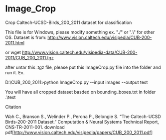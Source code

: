 # Image_Crop
Crop Caltech-UCSD-Birds_200_2011 dataset for classification


This file is for Windows, please modify something ex. "./" or ".\\" for other OS.
Dataset is from:
http://www.vision.caltech.edu/visipedia/CUB-200-2011.html

or 
wget http://www.vision.caltech.edu/visipedia-data/CUB-200-2011/CUB_200_2011.tgz

after untar this .tgz file, please put this ImageCrop.py file into the folder and run it.
Ex.

D:\CUB_200_2011>python ImageCrop.py --input images --output test

You will have all cropped dataset basded on bounding_boxes.txt in folder .\test






Citation

Wah C., Branson S., Welinder P., Perona P., Belongie S. “The Caltech-UCSD Birds-200-2011 Dataset.” Computation & Neural Systems Technical Report, CNS-TR-2011-001. download pdf[http://www.vision.caltech.edu/visipedia/papers/CUB_200_2011.pdf]

